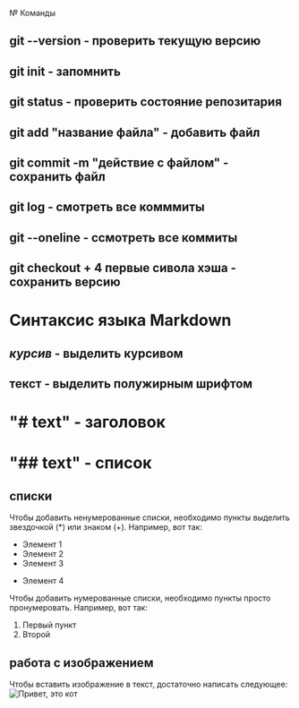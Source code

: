 № Команды

## git --version - проверить текущую версию
## git init - запомнить 
## git status - проверить состояние репозитария
## git add "название файла" - добавить файл
## git commit -m "действие с файлом" - сохранить файл
## git log - смотреть все комммиты
## git --oneline - ссмотреть все коммиты
## git checkout + 4 первые сивола хэша - сохранить версию 


# Синтаксис языка Markdown
## *курсив* - выделить курсивом
## **текст** - выделить полужирным шрифтом
# "# text" - заголовок
# "## text" - список

## списки
Чтобы добавить ненумерованные списки, необходимо пункты выделить звездочкой (*) или знаком (+). Например, вот так:
* Элемент 1
* Элемент 2
* Элемент 3
+ Элемент 4

Чтобы добавить нумерованные списки, необходимо пункты просто пронумеровать. Например, вот так:
1. Первый пункт
2. Второй 

## работа с изображением
Чтобы вставить изображение в текст, достаточно написать следующее:
![Привет, это кот](images.jpg)
